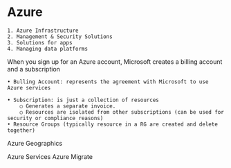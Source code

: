 # Azure

	1. Azure Infrastructure
	2. Management & Security Solutions
	3. Solutions for apps
	4. Managing data platforms


When you sign up for an Azure account, Microsoft creates a billing account and a subscription

	• Bulling Account: represents the agreement with Microsoft to use Azure services

	• Subscription: is just a collection of resources
		○ Generates a separate invoice.
		○ Resources are isolated from other subscriptions (can be used for security or compliance reasons)
	• Resource Groups (typically resource in a RG are created and delete together)


Azure Geographics


Azure Services
Azure Migrate